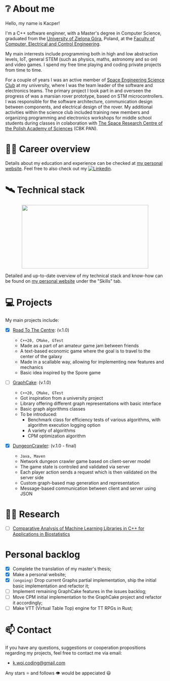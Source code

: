 # ❔ About me

Hello, my name is Kacper!

I'm a C++ software enginner, with a Master's degree in Computer Science, graduated from the [University of Zielona Góra](https://uz.zgora.pl/), Poland, at the [Faculty of Computer, Electrical and Control Engineering](https://wiea.uz.zgora.pl/).

My main interrests include programming both in high and low abstraction levels, IoT, general STEM (such as physics, maths, astronomy and so on) and video games. I spend my free time playing and coding private projects from time to time.

For a couple of years I was an active member of [Space Engineering Science Club](https://knik.spaceregion.eu/) at my university, where I was the team leader of the software and electronics teams. The primary project I took part in and overseen the progress of was a marsian rover prototype, based on STM microcontrollers. I was responsible for the software architecture, communication design between components, and electrical design of the rover.
My additional activities within the science club included training new members and organizing programming and electronics workshops for middle school students during classes in colaboration with [The Space Research Centre of the Polish Academy of Sciences](https://cbkpan.pl/) (CBK PAN).

# 👨‍💼 Career overview

Details about my education and experience can be checked at [my personal website](https://kacperwojciechowski.com). Feel free to also check out my [![Linkedin](https://img.shields.io/badge/-LinkedIn-blue?style=flat&logo=Linkedin&logoColor=white)](https://www.linkedin.com/in/kacper-wojciechowski-knik-uz/).

# 🛰️ Technical stack

<p align="center">
  <img width="400" height="200" src="https://github-readme-stats.vercel.app/api/top-langs/?username=KacperWojciechowski&size_weight=1&count_weight=0&layout=compact&theme=vision-friendly-dark&exclude_repo=KacperWojciechowski.github.io,KacperWojciechowski,STM32_ESP8266_Echo_Server,University_projects">
</p>

Detailed and up-to-date overview of my technical stack and know-how can be found on [my personal website](https://kacperwojciechowski.com/) under the "Skills" tab.

# 💻 Projects

My main projects include:

- [x] [Road To The Centre](https://github.com/KacperWojciechowski/RoadToTheCentre): (v.1.0)
  - `C++20, CMake, GTest`
  - Made as a part of an amateur game jam between friends
  - A text-based economic game where the goal is to travel to the center of the galaxy
  - Made in a scallable way, allowing for implementing new features and mechanics
  - Basic idea inspired by the Spore game

- [ ] [GraphCake](https://github.com/KacperWojciechowski/Graphs): (v.1.0)
  - `C++20, CMake, GTest` 
  - Got inspiration from a university project
  - Library offering different graph representations with basic interface
  - Basic graph algorithms classes
  - To be introduced:
    - Benchmark class for efficiency tests of various algorithms, with algorithm execution logging option
    - A variety of algorithms
    - CPM optimization algorithm
   
- [x] [DungeonCrawler](https://github.com/KacperWojciechowski/DungeonCrawler): (v.1.0 - final)
  - `Java, Maven`
  - Network dungeon crawler game based on client-server model
  - The game state is controled and validated via server
  - Each player action sends a request which is then validated on the server side
  - Custom graph-based map generation and representation
  - Message-based communication between client and server using JSON

# 🧑‍🔬 Research

- [ ] [Comparative Analysis of Machine Learning Libraries in C++ for Applications in Biostatistics](https://www.researchgate.net/publication/382162127_Comparative_Analysis_of_Machine_Learning_Libraries_in_C_for_Applications_in_Biostatistics)

# Personal backlog
- [x] Complete the translation of my master's thesis;
- [x] Make a personal website;
- [x] `(ongoing)` Drop current Graphs partial implementation, ship the initial basic implementation and refactor it;
- [ ] Implement remaining GraphCake features in the issues backlog;
- [ ] Move CPM initial implementation to the GraphCake project and refactor it accordingly;
- [ ] Make VTT (Virtual Table Top) engine for TT RPGs in Rust;

# 📫 Contact

If you have any questions, suggestions or cooperation propositions regarding my projects, feel free to contact me via email:
  - k.woj.coding@gmail.com

Any stars ⭐ and follows 👁️ would be appeciated 😃
